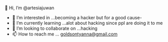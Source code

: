  👋 Hi, I’m @artesiajuwan
- 👀 I’m interested in ...becoming a hacker but for a good cause-
- 🌱 I’m currently learning ...alot about hacking since ppl are doing it to me
- 💞️ I’m looking to collaborate on ...hacking
- 📫 How to reach me ... goldsontyanna@gmail.com

<!---
artesiajuwan/artesiajuwan is a ✨ special ✨ repository because its `README.md` (this file) appears on your GitHub profile.
You can click the Preview link to take a look at your changes.
--->

